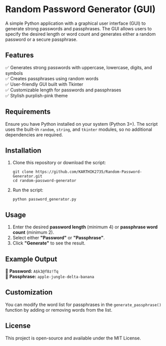 # Random Password Generator (GUI)
A simple Python application with a graphical user interface (GUI) to generate strong passwords and passphrases. The GUI allows users to specify the desired length or word count and generates either a random password or a secure passphrase.

## Features
✅ Generates strong passwords with uppercase, lowercase, digits, and symbols  
✅ Creates passphrases using random words  
✅ User-friendly GUI built with Tkinter  
✅ Customizable length for passwords and passphrases  
✅ Stylish purplish-pink theme  

## Requirements
Ensure you have Python installed on your system (Python 3+). The script uses the built-in `random`, `string`, and `tkinter` modules, so no additional dependencies are required.

## Installation
1. Clone this repository or download the script:
   ```
   git clone https://github.com/KARTHIK2735/Random-Password-Generator.git
   cd random-password-generator
   ```
2. Run the script:
   ```
   python password_generator.py
   ```

## Usage
1. Enter the desired **password length** (minimum 4) or **passphrase word count** (minimum 2).
2. Select either **"Password"** or **"Passphrase"**.
3. Click **"Generate"** to see the result.

## Example Output
🔐 **Password:** `A$k3@f8z!Tq`  
📝 **Passphrase:** `apple-jungle-delta-banana`  

## Customization
You can modify the word list for passphrases in the `generate_passphrase()` function by adding or removing words from the list.

## License
This project is open-source and available under the MIT License.

